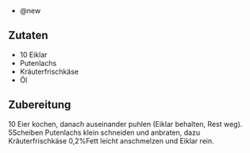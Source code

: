 - @new

## Zutaten
- 10 Eiklar
- Putenlachs
- Kräuterfrischkäse
- Öl

## Zubereitung
10 Eier kochen, danach auseinander puhlen (Eiklar behalten, Rest weg). 5Scheiben Putenlachs klein schneiden und anbraten, dazu Kräuterfrischkäse 0,2%Fett leicht anschmelzen und Eiklar rein.
